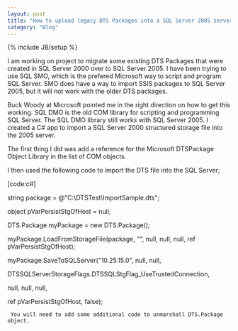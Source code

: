 ```yaml
---
layout: post
title: "How to upload legacy DTS Packages into a SQL Server 2005 server"
category: "Blog"
---
```

{% include JB/setup %}

I am working on project to migrate some existing DTS Packages that were created in SQL Server 2000 over to SQL Server 2005\. I have been trying to use SQL SMO, which is the prefered Microsoft way to script and program SQL Server. SMO does have a way to import SSIS packages to SQL Server 2005, but it will not work with the older DTS packages.

Buck Woody at Microsoft pointed me in the right direction on how to get this working. SQL DMO is the old COM library for scripting and programming SQL Server. The SQL DMO library still works with SQL Server 2005\. I created a C# app to import a SQL Server 2000 structured storage file into the 2005 server. 

The first thing I did was add a reference for the Microsoft DTSPackage Object Library in the list of COM objects.

I then used the following code to import the DTS file into the SQL Server;

[code:c#]

string package = @"C:\DTSTest\ImportSample.dts";

object pVarPersistStgOfHost = null;

DTS.Package myPackage = new DTS.Package();

myPackage.LoadFromStorageFile(package, "", null, null, null, ref pVarPersistStgOfHost);

myPackage.SaveToSQLServer("10.25.15.0", null, null, 

DTSSQLServerStorageFlags.DTSSQLStgFlag_UseTrustedConnection, 

null, null, null,

ref pVarPersistStgOfHost, false);

`
You will need to add some additional code to unmarshall DTS.Package object.`